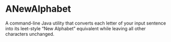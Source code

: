 # ANewAlphabet
A command-line Java utility that converts each letter of your input sentence into its leet-style “New Alphabet” equivalent while leaving all other characters unchanged.
